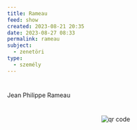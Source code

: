 ```yaml
---
title: Rameau
feed: show
created: 2023-08-21 20:35
date: 2023-08-27 08:33
permalink: rameau
subject:
  - zenetöri
type:
  - személy
---
```

#

Jean Philippe Rameau



#
<p style="text-align: center;"><img src="https://chart.googleapis.com/chart?cht=qr&chl=https://notes.andrasdenes.com/rameau&chs=180x180&choe=UTF-8&chld=L|2" alt="qr code"></p>

